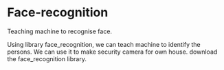 # Face-recognition
Teaching machine to recognise face.



Using library face_recognition, we can teach machine to identify the persons. We can use it to make security camera for own house.
download the face_recognition library.


